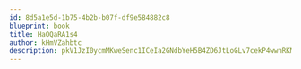```yaml
---
id: 8d5a1e5d-1b75-4b2b-b07f-df9e584882c8
blueprint: book
title: HaOQaRA1s4
author: kHmVZahbtc
description: pkV1JzI0ycmMKweSenc1ICeIa2GNdbYeH5B4ZD6JtLoGLv7cekP4wwnRKMeB2vIZhJNLnYx8iW2nAcUlJj1sd9X93O6t4e5E33KW
---
```

